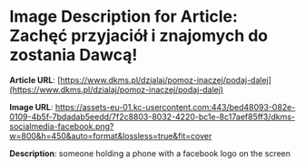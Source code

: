 # Image Description for Article: Zachęć przyjaciół i znajomych do zostania Dawcą!
**Article URL**: [https://www.dkms.pl/dzialaj/pomoz-inaczej/podaj-dalej](https://www.dkms.pl/dzialaj/pomoz-inaczej/podaj-dalej)

**Image URL**: https://assets-eu-01.kc-usercontent.com:443/bed48093-082e-0109-4b5f-7bdadab5eedd/7f2c8803-8032-4220-bc1e-8c17aef85ff3/dkms-socialmedia-facebook.png?w=800&h=450&auto=format&lossless=true&fit=cover

**Description**: someone holding a phone with a facebook logo on the screen
